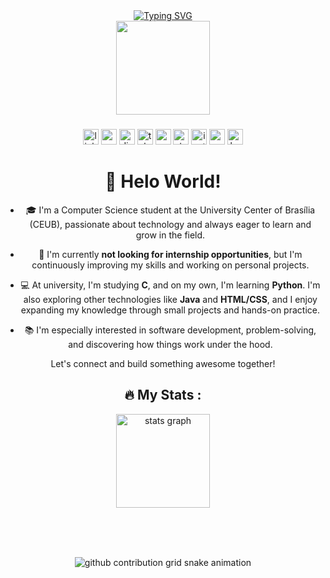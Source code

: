 <!--
**arthurgutenberg/arthurgutenberg** is a ✨ _special_ ✨ repository because its `README.md` (this file) appears on your GitHub profile.

Here are some ideas to get you started:

- 🔭 I’m currently working on ...
- 🌱 I’m currently learning ...
- 👯 I’m looking to collaborate on ...
- 🤔 I’m looking for help with ...
- 💬 Ask me about ...
- 📫 How to reach me: ...
- 😄 Pronouns: ...
- ⚡ Fun fact: ...
-->

<div align="center">
  <a href="https://git.io/typing-svg">
    <img src="https://readme-typing-svg.demolab.com?font=Fira+Code&weight=500&size=22&pause=1000&color=&center=true&vCenter=true&random=false&width=524&lines=%E2%8A%B9+Welcome+to+my+profile+I'm+Arthur+Gutenberg!+%CB%99%E1%B5%95%CB%99+%E2%8A%B9+" alt="Typing SVG">
  </a>

<div align="center">
  <img height="150" src="https://media.giphy.com/media/M9gbBd9nbDrOTu1Mqx/giphy.gif"  />
</div>

###

<div align="center">
  <img src="https://img.shields.io/static/v1?message=LinkedIn&logo=linkedin&label=&color=0077B5&logoColor=white&labelColor=&style=for-the-badge" height="25" alt="linkedin logo"  />
  <img src="https://img.shields.io/static/v1?message=Youtube&logo=youtube&label=&color=FF0000&logoColor=white&labelColor=&style=for-the-badge" height="25" alt="youtube logo"  />
  <img src="https://img.shields.io/static/v1?message=Discord&logo=discord&label=&color=7289DA&logoColor=white&labelColor=&style=for-the-badge" height="25" alt="discord logo"  />
  <img src="https://img.shields.io/static/v1?message=Telegram&logo=telegram&label=&color=2CA5E0&logoColor=white&labelColor=&style=for-the-badge" height="25" alt="telegram logo"  />
  <img src="https://img.shields.io/static/v1?message=Gmail&logo=gmail&label=&color=D14836&logoColor=white&labelColor=&style=for-the-badge" height="25" alt="gmail logo"  />
  <img src="https://img.shields.io/static/v1?message=Stackoverflow&logo=stackoverflow&label=&color=FE7A16&logoColor=white&labelColor=&style=for-the-badge" height="25" alt="stackoverflow logo"  />
  <img src="https://img.shields.io/static/v1?message=Instagram&logo=instagram&label=&color=E4405F&logoColor=white&labelColor=&style=for-the-badge" height="25" alt="instagram logo"  />
  <img src="https://img.shields.io/static/v1?message=Unsplash&logo=unsplash&label=&color=111&logoColor=white&labelColor=&style=for-the-badge" height="25" alt="unsplash logo"  />
  <img src="https://img.shields.io/static/v1?message=Behance&logo=behance&label=&color=1769ff&logoColor=white&labelColor=&style=for-the-badge" height="25" alt="behance logo"  />
</div>

###

<h1 align="center">👋 Helo World!</h1>

- 🎓 I'm a Computer Science student at the University Center of Brasília (CEUB), passionate about technology and always eager to learn and grow in the field.

- 🔭 I'm currently **not looking for internship opportunities**, but I'm continuously improving my skills and working on personal projects.

- 💻 At university, I'm studying **C**, and on my own, I'm learning **Python**. I'm also exploring other technologies like **Java** and **HTML/CSS**, and I enjoy expanding my knowledge through small projects and hands-on practice.

- 📚 I'm especially interested in software development, problem-solving, and discovering how things work under the hood.

Let's connect and build something awesome together!

###

<h2 align="center">🔥   My Stats :</h3>
<div align="center">
  <img src="https://github-readme-stats.vercel.app/api?username=arthurgutenberg&hide_title=false&hide_rank=false&show_icons=true&include_all_commits=true&count_private=true&disable_animations=false&theme=dark&locale=en&hide_border=false" height="150" alt="stats graph"  />
</div>

###
<br clear="both">

#

<picture align="center">
  <source media="(prefers-color-scheme: dark)" srcset="https://raw.githubusercontent.com/biel-acouto/biel-acouto/output/github-contribution-grid-snake-dark.svg">
  <source media="(prefers-color-scheme: white)" srcset="https://raw.githubusercontent.com/biel-acouto/biel-acouto/output/github-contribution-grid-snake-dark.svg">
  <img align="center" alt="github contribution grid snake animation" src="https://raw.githubusercontent.com/biel-acouto/biel-acouto/output/github-contribution-grid-snake.svg">
</picture>

